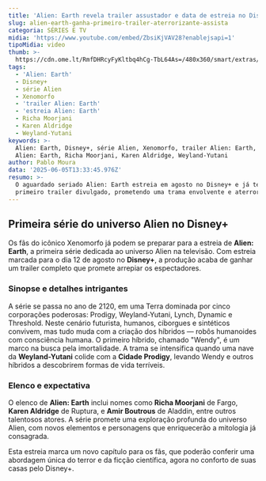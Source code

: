 ```yaml
---
title: 'Alien: Earth revela trailer assustador e data de estreia no Disney+'
slug: alien-earth-ganha-primeiro-trailer-aterrorizante-assista
categoria: SÉRIES E TV
midia: 'https://www.youtube.com/embed/ZbsiKjVAV28?enablejsapi=1'
tipoMidia: video
thumb: >-
  https://cdn.ome.lt/RmfDHRcyFyKltbq4hCg-TbL64As=/480x360/smart/extras/conteudos/omelete_THUMB_-_2025-06-05T101138.222.png
tags:
  - 'Alien: Earth'
  - Disney+
  - série Alien
  - Xenomorfo
  - 'trailer Alien: Earth'
  - 'estreia Alien: Earth'
  - Richa Moorjani
  - Karen Aldridge
  - Weyland-Yutani
keywords: >-
  Alien: Earth, Disney+, série Alien, Xenomorfo, trailer Alien: Earth, estreia
  Alien: Earth, Richa Moorjani, Karen Aldridge, Weyland-Yutani
author: Pablo Moura
data: '2025-06-05T13:33:45.976Z'
resumo: >-
  O aguardado seriado Alien: Earth estreia em agosto no Disney+ e já tem seu
  primeiro trailer divulgado, prometendo uma trama envolvente e aterrorizante.
---
```


## Primeira série do universo Alien no Disney+

Os fãs do icônico Xenomorfo já podem se preparar para a estreia de **Alien: Earth**, a primeira série dedicada ao universo Alien na televisão. Com estreia marcada para o dia 12 de agosto no **Disney+**, a produção acaba de ganhar um trailer completo que promete arrepiar os espectadores.

### Sinopse e detalhes intrigantes

A série se passa no ano de 2120, em uma Terra dominada por cinco corporações poderosas: Prodigy, Weyland-Yutani, Lynch, Dynamic e Threshold. Neste cenário futurista, humanos, ciborgues e sintéticos convivem, mas tudo muda com a criação dos híbridos — robôs humanoides com consciência humana. O primeiro híbrido, chamado "Wendy", é um marco na busca pela imortalidade. A trama se intensifica quando uma nave da **Weyland-Yutani** colide com a **Cidade Prodigy**, levando Wendy e outros híbridos a descobrirem formas de vida terríveis.

### Elenco e expectativa

O elenco de **Alien: Earth** inclui nomes como **Richa Moorjani** de Fargo, **Karen Aldridge** de Ruptura, e **Amir Boutrous** de Aladdin, entre outros talentosos atores. A série promete uma exploração profunda do universo Alien, com novos elementos e personagens que enriquecerão a mitologia já consagrada.

Esta estreia marca um novo capítulo para os fãs, que poderão conferir uma abordagem única do terror e da ficção científica, agora no conforto de suas casas pelo Disney+.
